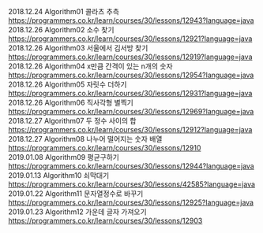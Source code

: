 2018.12.24 Algorithm01 콜라츠 추측 https://programmers.co.kr/learn/courses/30/lessons/12943?language=java  
2018.12.26 Algorithm02 소수 찾기 https://programmers.co.kr/learn/courses/30/lessons/12921?language=java       
2018.12.26 Algorithm03 서울에서 김서방 찾기 https://programmers.co.kr/learn/courses/30/lessons/12919?language=java      
2018.12.26 Algorithm04 x만큼 간격이 있는 n개의 숫자 https://programmers.co.kr/learn/courses/30/lessons/12954?language=java     
2018.12.26 Algorithm05 자릿수 더하기 https://programmers.co.kr/learn/courses/30/lessons/12931?language=java             
2018.12.26 Algorithm06 직사각형 별찍기 https://programmers.co.kr/learn/courses/30/lessons/12969?language=java                    
2018.12.27 Algorithm07 두 정수 사이의 합 https://programmers.co.kr/learn/courses/30/lessons/12912?language=java            
2018.12.27 Algorithm08 나누어 떨어지는 숫자 배열  https://programmers.co.kr/learn/courses/30/lessons/12910            
2019.01.08 Algorithm09 평균구하기 https://programmers.co.kr/learn/courses/30/lessons/12944?language=java                            
2019.01.13 Algorithm10 쇠막대기  https://programmers.co.kr/learn/courses/30/lessons/42585?language=java
2019.01.22 Algorithm11 문자열정수로 바꾸기  https://programmers.co.kr/learn/courses/30/lessons/12925?language=java
2019.01.23 Algorithm12 가운데 글자 가져오기   https://programmers.co.kr/learn/courses/30/lessons/12903